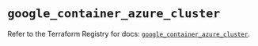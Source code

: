 # `google_container_azure_cluster`

Refer to the Terraform Registry for docs: [`google_container_azure_cluster`](https://registry.terraform.io/providers/hashicorp/google/5.29.0/docs/resources/container_azure_cluster).
